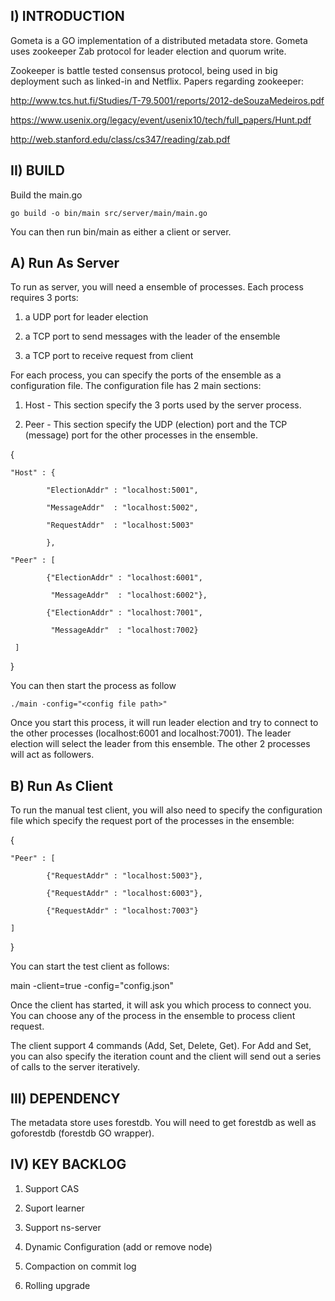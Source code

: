 
I) INTRODUCTION
---------------

Gometa is a GO implementation of a distributed metadata store. Gometa uses zookeeper Zab protocol for leader election and quorum write.  

Zookeeper is battle tested consensus protocol, being used in big deployment such as linked-in and Netflix.  Papers regarding zookeeper:

http://www.tcs.hut.fi/Studies/T-79.5001/reports/2012-deSouzaMedeiros.pdf

https://www.usenix.org/legacy/event/usenix10/tech/full_papers/Hunt.pdf

http://web.stanford.edu/class/cs347/reading/zab.pdf

II) BUILD
---------

Build the main.go

	go build -o bin/main src/server/main/main.go

You can then run bin/main as either a client or server. 

A) Run As Server
----------------

To run as server, you will need a ensemble of processes.   Each process requires 3 ports:

1) a UDP port for leader election

2) a TCP port to send messages with the leader of the ensemble

3) a TCP port to receive request from client

For each process, you can specify the ports of the ensemble as a configuration file.  The configuration file has 2 main sections:

1) Host - This section specify the 3 ports used by the server process.

2) Peer - This section specify the UDP (election) port and the TCP (message) port for the other processes in the ensemble.  

{

    "Host" : {

	       	"ElectionAddr" : "localhost:5001",

	        "MessageAddr"  : "localhost:5002",

	        "RequestAddr"  : "localhost:5003"

		    },

    "Peer" : [

	        {"ElectionAddr" : "localhost:6001",

	         "MessageAddr"  : "localhost:6002"},

            {"ElectionAddr" : "localhost:7001",

		     "MessageAddr"  : "localhost:7002}

     ]

}

You can then start the process as follow

	./main -config="<config file path>"

Once you start this process, it will run leader election and try to connect to the other processes (localhost:6001 and localhost:7001).  The leader
election will select the leader from this ensemble.   The other 2 processes will act as followers.

B) Run As Client
----------------

To run the manual test client, you will also need to specify the configuration file which specify the request port of the processes in the ensemble:

{

    "Peer" : [

	       	{"RequestAddr" : "localhost:5003"},

		    {"RequestAddr" : "localhost:6003"},

		    {"RequestAddr" : "localhost:7003"}

    ]

}

You can start the test client as follows:

main -client=true -config="config.json"

Once the client has started, it will ask you which process to connect you.  You can choose any of the process in the ensemble to process client request.

The client support 4 commands (Add, Set, Delete, Get).   For Add and Set, you can also specify the iteration count and the client will send out a series of calls to the server iteratively.

III) DEPENDENCY 
---------------

The metadata store uses forestdb.  You will need to get forestdb as well as goforestdb (forestdb GO wrapper).

IV) KEY BACKLOG
----------------

1) Support CAS

2) Suport learner

3) Support ns-server

4) Dynamic Configuration (add or remove node)

5) Compaction on commit log

6) Rolling upgrade


